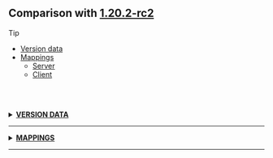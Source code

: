 ## Comparison with [1.20.2-rc2](https://github.com/PixiGeko/Minecraft-generated-data/tree/1.20.2-rc2)

> [!TIP]
> - [Version data](#version-data)
> - [Mappings](#mappings)
>   - [Server](#server-mappings)
>   - [Client](#client-mappings)

<br/><br/>
<details><summary><b><ins>VERSION DATA</ins></b><a name="version-data"></a></summary>
<br/>
<table><tr><th></th><th align="left">1.20.2-rc2</th><th>1.20.2</th></tr><tr><td>World version</td><td><pre>3577</pre></td><td><pre>3578</pre></td></tr><tr><td>Protocol version</td><td><pre>1073741977</pre></td><td><pre>764</pre></td></tr></table>
</details>
<hr/>
<details><summary><b><ins>MAPPINGS</ins></b><a name="mappings"></a></summary>
<br/>
<h2>Server<a name="server-mappings"></a></h2>
<h2>Client<a name="client-mappings"></a></h2>
</details>
<hr/>